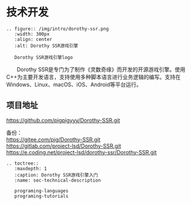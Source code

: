 # 技术开发

```{eval-rst}
.. figure:: /img/intro/dorothy-ssr.png
   :width: 300px
   :align: center
   :alt: Dorothy SSR游戏引擎

   Dorothy SSR游戏引擎logo
```

&emsp;&emsp;Dorothy SSR是专门为了制作《灵数奇缘》而开发的开源游戏引擎。使用C++为主要开发语言，支持使用多种脚本语言进行业务逻辑的编写。支持在Windows、Linux、macOS、iOS、Android等平台运行。

## 项目地址

https://github.com/pigpigyyy/Dorothy-SSR.git

备份：  
https://gitee.com/pig/Dorothy-SSR.git  
https://gitlab.com/project-lsd/Dorothy-SSR.git  
https://e.coding.net/project-lsd/dorothy-ssr/Dorothy-SSR.git


```{eval-rst}
.. toctree::
   :maxdepth: 1
   :caption: Dorothy SSR游戏引擎入门
   :name: sec-technical-description

   programing-languages
   programing-tutorials
```
